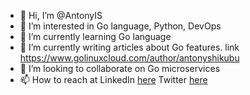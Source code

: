 - 👋 Hi, I’m @AntonyIS
- 👀 I’m interested in Go language, Python, DevOps
- 🌱 I’m currently learning Go language
- 💞️ I’m currently writing articles about Go features. link https://www.golinuxcloud.com/author/antonyshikubu
- 💞️ I’m looking to collaborate on Go microservices
- 📫 How to reach at LinkedIn [here](https://www.linkedin.com/in/antony-injila-30a53410b) Twitter [here](https://twitter.com/injila_antony)

<!---
AntonyIS/AntonyIS is a ✨ special ✨ repository because its `README.md` (this file) appears on your GitHub profile.
You can click the Preview link to take a look at your changes.
--->
